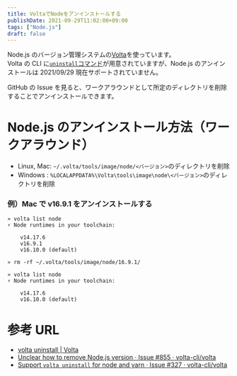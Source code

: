 ```yaml
---
title: VoltaでNodeをアンインストールする
publishDate: 2021-09-29T11:02:00+09:00
tags: ["Node.js"]
draft: false
---
```


Node.js のバージョン管理システムの[Volta](https://volta.sh)を使っています。  
Volta の CLI に[`uninstall`コマンド](https://docs.volta.sh/reference/uninstall)が用意されていますが、Node.js のアンインストールは 2021/09/29 現在サポートされていません。

GitHub の Issue を見ると、ワークアラウンドとして所定のディレクトリを削除することでアンインストールできます。

# Node.js のアンインストール方法（ワークアラウンド）

- Linux, Mac: `~/.volta/tools/image/node/<バージョン>`のディレクトリを削除
- Windows : `%LOCALAPPDATA%\Volta\tools\image\node\<バージョン>`のディレクトリを削除

### 例）Mac で v16.9.1 をアンインストールする

```
» volta list node
⚡️ Node runtimes in your toolchain:

    v14.17.6
    v16.9.1
    v16.10.0 (default)

» rm -rf ~/.volta/tools/image/node/16.9.1/

» volta list node
⚡️ Node runtimes in your toolchain:

    v14.17.6
    v16.10.0 (default)
```

# 参考 URL

- [volta uninstall | Volta](https://docs.volta.sh/reference/uninstall)
- [Unclear how to remove Node.js version · Issue #855 · volta-cli/volta](https://github.com/volta-cli/volta/issues/855)
- [Support `volta uninstall` for node and yarn · Issue #327 · volta-cli/volta](https://github.com/volta-cli/volta/issues/327)
